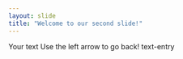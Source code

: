 ```yaml
---
layout: slide
title: "Welcome to our second slide!"
---
```

Your text
Use the left arrow to go back!
text-entry

